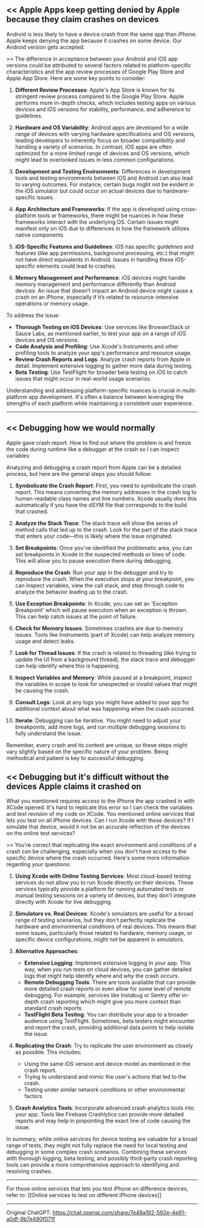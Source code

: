 ## \<< Apple Apps keep getting denied by Apple because they claim crashes on devices
Android is less likely to have a device crash from the same app than iPhone. Apple keeps denying the app because it crashes on some device. Our Android version gets accepted.

\>>
The difference in acceptance between your Android and iOS app versions could be attributed to several factors related to platform-specific characteristics and the app review processes of Google Play Store and Apple App Store. Here are some key points to consider:

1. **Different Review Processes**: Apple's App Store is known for its stringent review process compared to the Google Play Store. Apple performs more in-depth checks, which includes testing apps on various devices and iOS versions for stability, performance, and adherence to guidelines.
    
2. **Hardware and OS Variability**: Android apps are developed for a wide range of devices with varying hardware specifications and OS versions, leading developers to inherently focus on broader compatibility and handling a variety of scenarios. In contrast, iOS apps are often optimized for a more limited range of devices and OS versions, which might lead to overlooked issues in less common configurations.
    
3. **Development and Testing Environments**: Differences in development tools and testing environments between iOS and Android can also lead to varying outcomes. For instance, certain bugs might not be evident in the iOS simulator but could occur on actual devices due to hardware-specific issues.
    
4. **App Architecture and Frameworks**: If the app is developed using cross-platform tools or frameworks, there might be nuances in how these frameworks interact with the underlying OS. Certain issues might manifest only on iOS due to differences in how the framework utilizes native components.
    
5. **iOS-Specific Features and Guidelines**: iOS has specific guidelines and features (like app permissions, background processing, etc.) that might not have direct equivalents in Android. Issues in handling these iOS-specific elements could lead to crashes.
    
6. **Memory Management and Performance**: iOS devices might handle memory management and performance differently than Android devices. An issue that doesn’t impact an Android device might cause a crash on an iPhone, especially if it’s related to resource-intensive operations or memory usage.
    

To address the issue:

- **Thorough Testing on iOS Devices**: Use services like BrowserStack or Sauce Labs, as mentioned earlier, to test your app on a range of iOS devices and OS versions.
- **Code Analysis and Profiling**: Use Xcode's Instruments and other profiling tools to analyze your app's performance and resource usage.
- **Review Crash Reports and Logs**: Analyze crash reports from Apple in detail. Implement extensive logging to gather more data during testing.
- **Beta Testing**: Use TestFlight for broader beta testing on iOS to catch issues that might occur in real-world usage scenarios.

Understanding and addressing platform-specific nuances is crucial in multi-platform app development. It's often a balance between leveraging the strengths of each platform while maintaining a consistent user experience.

---

## \<< Debugging how we would normally
Apple gave crash report. How to find out where the problem is and freeze the code during runtime like a debugger at the crash so I can inspect variables

Analyzing and debugging a crash report from Apple can be a detailed process, but here are the general steps you should follow:

1. **Symbolicate the Crash Report**: First, you need to symbolicate the crash report. This means converting the memory addresses in the crash log to human-readable class names and line numbers. Xcode usually does this automatically if you have the dSYM file that corresponds to the build that crashed.
    
2. **Analyze the Stack Trace**: The stack trace will show the series of method calls that led up to the crash. Look for the part of the stack trace that enters your code—this is likely where the issue originated.
    
3. **Set Breakpoints**: Once you've identified the problematic area, you can set breakpoints in Xcode in the suspected methods or lines of code. This will allow you to pause execution there during debugging.
    
4. **Reproduce the Crash**: Run your app in the debugger and try to reproduce the crash. When the execution stops at your breakpoint, you can inspect variables, view the call stack, and step through code to analyze the behavior leading up to the crash.
    
5. **Use Exception Breakpoints**: In Xcode, you can set an 'Exception Breakpoint' which will pause execution when an exception is thrown. This can help catch issues at the point of failure.
    
6. **Check for Memory Issues**: Sometimes crashes are due to memory issues. Tools like Instruments (part of Xcode) can help analyze memory usage and detect leaks.
    
7. **Look for Thread Issues**: If the crash is related to threading (like trying to update the UI from a background thread), the stack trace and debugger can help identify where this is happening.
    
8. **Inspect Variables and Memory**: While paused at a breakpoint, inspect the variables in scope to look for unexpected or invalid values that might be causing the crash.
    
9. **Consult Logs**: Look at any logs you might have added to your app for additional context about what was happening when the crash occurred.
    
10. **Iterate**: Debugging can be iterative. You might need to adjust your breakpoints, add more logs, and run multiple debugging sessions to fully understand the issue.
    

Remember, every crash and its context are unique, so these steps might vary slightly based on the specific nature of your problem. Being methodical and patient is key to successful debugging.

## \<< Debugging but it's difficult without the devices Apple claims it crashed on
What you mentioned requires access to the iPhone the app crashed in with XCode opened. It's hard to replicate this error so I can check the variables and test revision of my code on XCode. You mentioned online services that lets you test on all iPhone devices. Can I run Xcode with those devices? If I simulate that device, would it not be an accurate reflection of the devices on the online test services?

\>>
You're correct that replicating the exact environment and conditions of a crash can be challenging, especially when you don't have access to the specific device where the crash occurred. Here's some more information regarding your questions:

1. **Using Xcode with Online Testing Services**: Most cloud-based testing services do not allow you to run Xcode directly on their devices. These services typically provide a platform for running automated tests or manual testing sessions on a variety of devices, but they don't integrate directly with Xcode for live debugging.
    
2. **Simulators vs. Real Devices**: Xcode's simulators are useful for a broad range of testing scenarios, but they don't perfectly replicate the hardware and environmental conditions of real devices. This means that some issues, particularly those related to hardware, memory usage, or specific device configurations, might not be apparent in simulators.
    
3. **Alternative Approaches**:
    
    - **Extensive Logging**: Implement extensive logging in your app. This way, when you run tests on cloud devices, you can gather detailed logs that might help identify where and why the crash occurs.
    - **Remote Debugging Tools**: There are tools available that can provide more detailed crash reports or even allow for some level of remote debugging. For example, services like Instabug or Sentry offer in-depth crash reporting which might give you more context than standard crash reports.
    - **TestFlight Beta Testing**: You can distribute your app to a broader audience using TestFlight. Sometimes, beta testers might encounter and report the crash, providing additional data points to help isolate the issue.
4. **Replicating the Crash**: Try to replicate the user environment as closely as possible. This includes:
    
    - Using the same iOS version and device model as mentioned in the crash report.
    - Trying to understand and mimic the user's actions that led to the crash.
    - Testing under similar network conditions or other environmental factors.
5. **Crash Analytics Tools**: Incorporate advanced crash analytics tools into your app. Tools like Firebase Crashlytics can provide more detailed reports and may help in pinpointing the exact line of code causing the issue.
    

In summary, while online services for device testing are valuable for a broad range of tests, they might not fully replace the need for local testing and debugging in some complex crash scenarios. Combining these services with thorough logging, beta testing, and possibly third-party crash reporting tools can provide a more comprehensive approach to identifying and resolving crashes.

---

For those online services that lets you test iPhone on difference devices, refer to:
[[Online services to test on different iPhone devices]]

---

Original ChatGPT: https://chat.openai.com/share/7e48a192-592e-4e91-a0df-9b7e480f071f